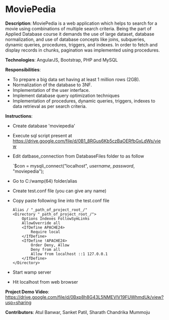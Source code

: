 # MoviePedia

__Description__: MoviePedia is a web application which helps to search for a movie using combinations of multiple search criteria. Being the part of Applied Database course it demands the use of large dataset, database normalization, and use of database concepts like joins, subqueries, dynamic queries, procedures, triggers, and indexes. In order to fetch and display records in chunks, pagination was implemented using procedures.

__Technologies__: AngularJS, Bootstrap, PHP and MySQL

__Responsibilities__:

 - To prepare a big data set having at least 1 million rows (2GB).
 - Normalization of the database to 3NF.
 - Implementation of the user interface.
 - Implement database query optimization techniques
 - Implementation of procedures, dynamic queries, triggers, indexes to data retrieval as per search criteria.

__Instructions__:

 - Create database 'moviepedia'
 - Execute sql script present at 
 	https://drive.google.com/file/d/0B1_8RGus6Kb5czBaOERfbGxLdWs/view
  
  - Edit datbase_connection from DatabaseFiles folder to as follow
  
	`$con = mysqli_connect("localhost", _username_, _password_, "moviepedia"); 

- Go to C:/wamp(64) folder/alias
- Create test.conf file (you can give any name)
- Copy paste following line into the test.conf file
	```
	Alias / "_path_of_project_root_/" 
	<Directory "_path_of_project_root_/">
		Options Indexes FollowSymLinks
		AllowOverride all
		<IfDefine APACHE24>
			Require local
		</IfDefine>
		<IfDefine !APACHE24>
			Order Deny, Allow
			Deny from all
			Allow from localhost ::1 127.0.0.1
		</IfDefine>
	</Directory>
	```
- Start wamp server
- Hit localhost from web browser

__Project Demo Video__:
https://drive.google.com/file/d/0Bxp8h8G43L5NMEVlV19FUWhmdUk/view?usp=sharing

__Contributors__: Atul Banwar, Sanket Patil, Sharath Chandrika Mummoju
